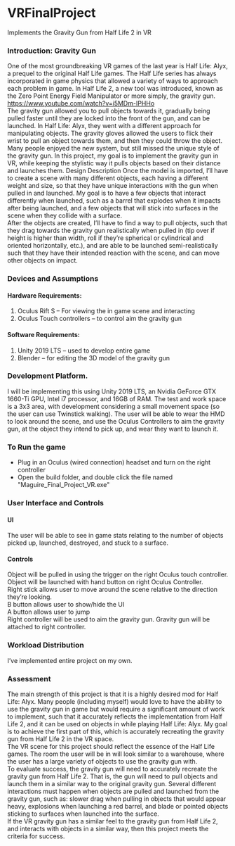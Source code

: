 # VRFinalProject
Implements the Gravity Gun from Half Life 2 in VR


### Introduction: Gravity Gun
One of the most groundbreaking VR games of the last year is Half Life: Alyx, a prequel to the original Half Life games. The Half Life series has always incorporated in game physics that allowed a variety of ways to approach each problem in game. In Half Life 2, a new tool was introduced, known as the Zero Point Energy Field Manipulator or more simply, the gravity gun.
https://www.youtube.com/watch?v=i5MDm-IPHHo <br/>
The gravity gun allowed you to pull objects towards it, gradually being pulled faster until they are locked into the front of the gun, and can be launched.
In Half Life: Alyx, they went with a different approach for manipulating objects. The gravity gloves allowed the users to flick their wrist to pull an object towards them, and then they could throw the object. Many people enjoyed the new system, but still missed the unique style of the gravity gun.
In this project, my goal is to implement the gravity gun in VR, while keeping the stylistic way it pulls objects based on their distance and launches them.
Design Description
Once the model is imported, I’ll have to create a scene with many different objects, each having a different weight and size, so that they have unique interactions with the gun when pulled in and launched. My goal is to have a few objects that interact differently when launched, such as a barrel that explodes when it impacts after being launched, and a few objects that will stick into surfaces in the scene when they collide with a surface. <br/>
After the objects are created, I’ll have to find a way to pull objects, such that they drag towards the gravity gun realistically when pulled in (tip over if height is higher than width, roll if they’re spherical or cylindrical and oriented horizontally, etc.), and are able to be launched semi-realistically such that they have their intended reaction with the scene, and can move other objects on impact.
### Devices and Assumptions
#### Hardware Requirements:
1)	Oculus Rift S – For viewing the in game scene and interacting <br/>
2)	Oculus Touch controllers – to control aim the gravity gun <br/>
#### Software Requirements:
1)	Unity 2019 LTS – used to develop entire game <br/>
2)	Blender – for editing the 3D model of the gravity gun <br/>
### Development Platform.
I will be implementing this using Unity 2019 LTS, an Nvidia GeForce GTX 1660-Ti GPU, Intel i7 processor, and 16GB of RAM. The test and work space is a 3x3 area, with development considering a small movement space (so the user can use Twinstick walking). The user will be able to wear the HMD to look around the scene, and use the Oculus Controllers to aim the gravity gun, at the object they intend to pick up, and wear they want to launch it.

### To Run the game
- Plug in an Oculus (wired connection) headset and turn on the right controller
- Open the build folder, and double click the file named "Maguire_Final_Project_VR.exe"

### User Interface and Controls
#### UI
The user will be able to see in game stats relating to the number of objects picked up, launched, destroyed, and stuck to a surface.
#### Controls
Object will be pulled in using the trigger on the right Oculus touch controller. <br/>
Object will be launched with hand button on right Oculus Controller. <br/>
Right stick allows user to move around the scene relative to the direction they’re looking. <br/>
B button allows user to show/hide the UI <br/>
A button allows user to jump <br/>
Right controller will be used to aim the gravity gun. Gravity gun will be attached to right controller. <br/>
### Workload Distribution
I’ve implemented entire project on my own.

### Assessment
The main strength of this project is that it is a highly desired mod for Half Life: Alyx. Many people (including myself) would love to have the ability to use the gravity gun in game but would require a significant amount of work to implement, such that it accurately reflects the implementation from Half Life 2, and it can be used on objects in while playing Half Life: Alyx. My goal is to achieve the first part of this, which is accurately recreating the gravity gun from Half Life 2 in the VR space. <br/>
The VR scene for this project should reflect the essence of the Half Life games. The room the user will be in will look similar to a warehouse, where the user has a large variety of objects to use the gravity gun with. <br/>
To evaluate success, the gravity gun will need to accurately recreate the gravity gun from Half Life 2. That is, the gun will need to pull objects and launch them in a similar way to the original gravity gun. Several different interactions must happen when objects are pulled and launched from the gravity gun, such as: slower drag when pulling in objects that would appear heavy, explosions when launching a red barrel, and blade or pointed objects sticking to surfaces when launched into the surface. <br/>
If the VR gravity gun has a similar feel to the gravity gun from Half Life 2, and interacts with objects in a similar way, then this project meets the criteria for success.
